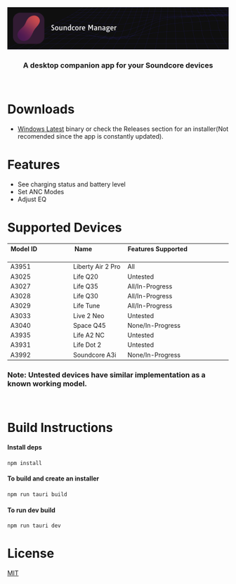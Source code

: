 <img src=".github/splash.png" alt="Tauri" />


<h3 align="center">
 A desktop companion app for your Soundcore devices
</h3>
<br>

# Downloads
* [Windows Latest](https://nightly.link/gmallios/SoundcoreManager/workflows/push/master/SoundcoreManager-windows-latest.exe.zip) binary or check the Releases section for an installer(Not recomended since the app is constantly updated).


# Features
- See charging status and battery level 
- Set ANC Modes
- Adjust EQ

# Supported Devices

| Model ID &nbsp; &nbsp; &nbsp; &nbsp; &nbsp; &nbsp; &nbsp; &nbsp; &nbsp; &nbsp; &nbsp; &nbsp; &nbsp; &nbsp;| Name  &nbsp; &nbsp; &nbsp;&nbsp; &nbsp; &nbsp; &nbsp; &nbsp; &nbsp; &nbsp; &nbsp; &nbsp; | Features Supported &nbsp; &nbsp; &nbsp;&nbsp; &nbsp; &nbsp; &nbsp; &nbsp; &nbsp; &nbsp; &nbsp; &nbsp; &nbsp; &nbsp; &nbsp; &nbsp; &nbsp; &nbsp; &nbsp; &nbsp; &nbsp; |
|----------|-------------------|--------------------|
| A3951    |Liberty Air 2 Pro  | All                |
| A3025    |Life Q20           | Untested           |
| A3027    |Life Q35           | All/In-Progress    |
| A3028    |Life Q30           | All/In-Progress    |
| A3029    |Life Tune          | All/In-Progress    |
| A3033    |Live 2 Neo         | Untested           |
| A3040    |Space Q45          | None/In-Progress   |
| A3935    |Life A2 NC         | Untested           |
| A3931    |Life Dot 2         | Untested           |
| A3992    |Soundcore A3i      | None/In-Progress   |

### Note: Untested devices have similar implementation as a known working model.
<br>

# Build Instructions

#### Install deps
```
npm install
```

#### To build and create an installer

```
npm run tauri build
```

#### To run dev build

```
npm run tauri dev
```




# License

[MIT](https://choosealicense.com/licenses/mit/)

